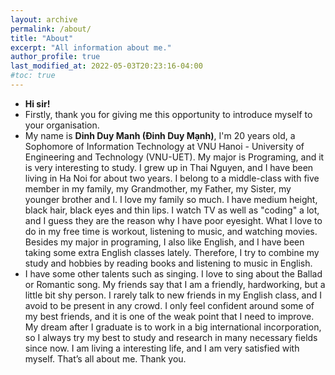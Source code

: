 ```yaml
---
layout: archive
permalink: /about/
title: "About"
excerpt: "All information about me."
author_profile: true
last_modified_at: 2022-05-03T20:23:16-04:00
#toc: true
---
```


- **Hi sir!**
- Firstly, thank you for giving me this opportunity to introduce myself to your organisation.
- My name is **Dinh Duy Manh (Đinh Duy Mạnh)**, I'm 20 years old, a Sophomore of Information Technology at VNU Hanoi - University of Engineering and Technology (VNU-UET). My major is Programing, and it is very interesting to study. I grew up in Thai Nguyen, and I have been living in Ha Noi for about two years. I belong to a middle-class with five member in my family, my Grandmother, my Father, my Sister, my younger brother and I. I love my family so much.  I have medium height, black hair, black eyes and thin lips. I watch TV as well as "coding" a lot, and I guess they are the reason why I have poor eyesight. What I love to do in my free time is workout, listening to music, and watching movies. Besides my major in programing, I also like English, and I have been taking some extra English classes lately. Therefore, I try to combine my study and hobbies by reading books and listening to music in English. 
- I have some other talents such as singing. I love to sing about the Ballad or Romantic song. My friends say that I am a friendly, hardworking, but a little bit shy person. I rarely talk to new friends in my English class, and I avoid to be present in any crowd. I only feel confident around some of my best friends, and it is one of the weak point that I need to improve. My dream after I graduate is to work in a big international incorporation, so I always try my best to study and research in many necessary fields since now. I am living a interesting life, and I am very satisfied with myself. That’s all about me. Thank you.

